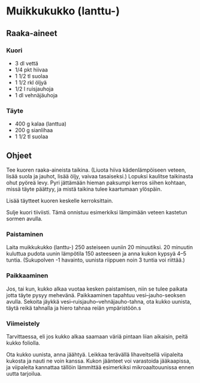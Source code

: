 # Muikkukukko (lanttu-)

## Raaka-aineet

### Kuori

* 3 dl vettä
* 1/4 pkt hiivaa
* 1 1/2 tl suolaa
* 1 1/2 rkl öljyä
* 1/2 l ruisjauhoja
* 1 dl vehnäjäuhoja

### Täyte

* 400 g kalaa (lanttua)
* 200 g sianlihaa
* 1 1/2 tl suolaa

## Ohjeet

Tee kuoren raaka-aineista taikina. (Liuota hiiva kädenlämpöiseen veteen, lisää
suola ja jauhot, lisää öljy, vaivaa tasaiseksi.) Lopuksi kaulitse taikinasta
ohut pyöreä levy. Pyri jättämään hieman paksumpi kerros siihen kohtaan, missä
täyte päättyy, ja mistä taikina tulee kaartumaan ylöspäin.

Lisää täytteet kuoren keskelle kerroksittain.

Sulje kuori tiiviisti. Tämä onnistuu esimerkiksi lämpimään veteen kastetun
sormen avulla.

### Paistaminen

Laita muikkukukko (lanttu-) 250 asteiseen uuniin 20 minuutiksi. 20 minuutin
kuluttua pudota uunin lämpötila 150 asteeseen ja anna kukon kypsyä 4–5 tuntia.
(Sukupolven -1 havainto, uunista riippuen noin 3 tuntia voi riittää.)

### Paikkaaminen

Jos, tai kun, kukko alkaa vuotaa kesken paistamisen, niin se tulee paikata jotta
täyte pysyy mehevänä. Paikkaaminen tapahtuu vesi–jauho-seoksen avulla. Sekoita
jäykkä vesi–ruisjauho–vehnäjauho-tahna, ota kukko uunista, täytä reikä tahnalla
ja hiero tahnaa reiän ympäristöön.s

### Viimeistely

Tarvittaessa, eli jos kukko alkaa saamaan väriä pintaan liian aikaisin, peitä
kukko foliolla.

Ota kukko uunista, anna jäähtyä. Leikkaa terävällä lihaveitsellä viipaleita
kukosta ja nauti ne voin kanssa. Kukon jäänteet voi varastoida jääkaapissa, ja
viipaleita kannattaa tällöin lämmittää esimerkiksi mikroaaltouunissa ennen
uutta tarjoilua.

